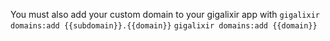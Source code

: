You must also add your custom domain to your gigalixir app with 
`gigalixir domains:add {{subdomain}}.{{domain}}`
`gigalixir domains:add {{domain}}`


